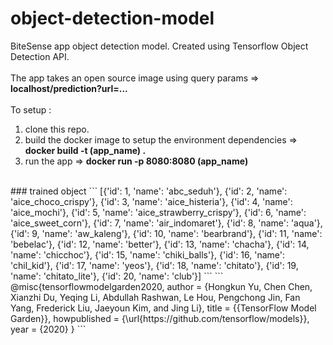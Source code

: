 # object-detection-model

BiteSense app object detection model. Created using Tensorflow Object Detection API. <br/>
<br/>
The app takes an open source image using query params => **localhost/prediction?url=...** <br/>
<br/>
To setup : 
1. clone this repo.
2. build the docker image to setup the environment dependencies => **docker build -t (app_name) .**
3. run the app => **docker run -p 8080:8080 (app_name)**
<br/>
### trained object
```
[{'id': 1, 'name': 'abc_seduh'},
 {'id': 2, 'name': 'aice_choco_crispy'},
 {'id': 3, 'name': 'aice_histeria'},
 {'id': 4, 'name': 'aice_mochi'},
 {'id': 5, 'name': 'aice_strawberry_crispy'},
 {'id': 6, 'name': 'aice_sweet_corn'},
 {'id': 7, 'name': 'air_indomaret'},
 {'id': 8, 'name': 'aqua'},
 {'id': 9, 'name': 'aw_kaleng'},
 {'id': 10, 'name': 'bearbrand'},
 {'id': 11, 'name': 'bebelac'},
 {'id': 12, 'name': 'better'},
 {'id': 13, 'name': 'chacha'},
 {'id': 14, 'name': 'chicchoc'},
 {'id': 15, 'name': 'chiki_balls'},
 {'id': 16, 'name': 'chil_kid'},
 {'id': 17, 'name': 'yeos'},
 {'id': 18, 'name': 'chitato'},
 {'id': 19, 'name': 'chitato_lite'},
 {'id': 20, 'name': 'club'}]
```
```
@misc{tensorflowmodelgarden2020,
  author = {Hongkun Yu, Chen Chen, Xianzhi Du, Yeqing Li, Abdullah Rashwan, Le Hou, Pengchong Jin, Fan Yang,
            Frederick Liu, Jaeyoun Kim, and Jing Li},
  title = {{TensorFlow Model Garden}},
  howpublished = {\url{https://github.com/tensorflow/models}},
  year = {2020}
}
```
